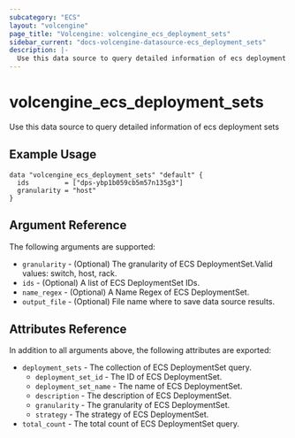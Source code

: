 ```yaml
---
subcategory: "ECS"
layout: "volcengine"
page_title: "Volcengine: volcengine_ecs_deployment_sets"
sidebar_current: "docs-volcengine-datasource-ecs_deployment_sets"
description: |-
  Use this data source to query detailed information of ecs deployment sets
---
```

# volcengine_ecs_deployment_sets
Use this data source to query detailed information of ecs deployment sets
## Example Usage
```hcl
data "volcengine_ecs_deployment_sets" "default" {
  ids         = ["dps-ybp1b059cb5m57n135g3"]
  granularity = "host"
}
```
## Argument Reference
The following arguments are supported:
* `granularity` - (Optional) The granularity of ECS DeploymentSet.Valid values: switch, host, rack.
* `ids` - (Optional) A list of ECS DeploymentSet IDs.
* `name_regex` - (Optional) A Name Regex of ECS DeploymentSet.
* `output_file` - (Optional) File name where to save data source results.

## Attributes Reference
In addition to all arguments above, the following attributes are exported:
* `deployment_sets` - The collection of ECS DeploymentSet query.
  * `deployment_set_id` - The ID of ECS DeploymentSet.
  * `deployment_set_name` - The name of ECS DeploymentSet.
  * `description` - The description of ECS DeploymentSet.
  * `granularity` - The granularity of ECS DeploymentSet.
  * `strategy` - The strategy of ECS DeploymentSet.
* `total_count` - The total count of ECS DeploymentSet query.



